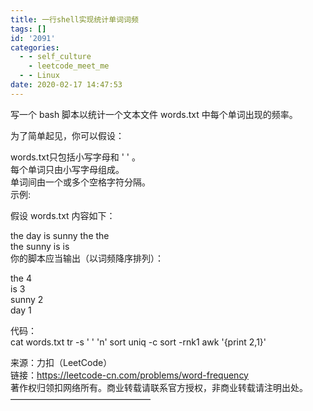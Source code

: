 ```yaml
---
title: 一行shell实现统计单词词频
tags: []
id: '2091'
categories:
  - - self_culture
    - leetcode_meet_me
  - - Linux
date: 2020-02-17 14:47:53
---
```


写一个 bash 脚本以统计一个文本文件 words.txt 中每个单词出现的频率。

为了简单起见，你可以假设：

words.txt只包括小写字母和 ' ' 。  
每个单词只由小写字母组成。  
单词间由一个或多个空格字符分隔。  
示例:

假设 words.txt 内容如下：

the day is sunny the the  
the sunny is is  
你的脚本应当输出（以词频降序排列）：

the 4  
is 3  
sunny 2  
day 1

代码：  
cat words.txt tr -s ' ' 'n' sort uniq -c sort -rnk1 awk '{print $2,$1}'

来源：力扣（LeetCode）  
链接：https://leetcode-cn.com/problems/word-frequency  
著作权归领扣网络所有。商业转载请联系官方授权，非商业转载请注明出处。  
————————————————